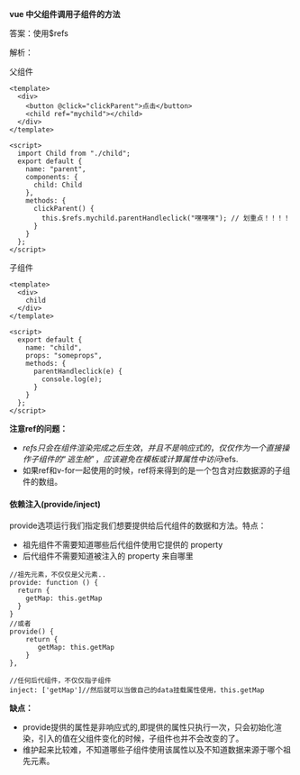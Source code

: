 **vue 中父组件调用子组件的方法**

答案：使用$refs

解析：

父组件

```
<template>
  <div>
    <button @click="clickParent">点击</button>
    <child ref="mychild"></child>
  </div>
</template>

<script>
  import Child from "./child";
  export default {
    name: "parent",
    components: {
      child: Child
    },
    methods: {
      clickParent() {
        this.$refs.mychild.parentHandleclick("嘿嘿嘿"); // 划重点！！！！
      }
    }
  };
</script>
```

子组件

```
<template>
  <div>
    child
  </div>
</template>

<script>
  export default {
    name: "child",
    props: "someprops",
    methods: {
      parentHandleclick(e) {
        console.log(e);
      }
    }
  };
</script>
```

**注意ref的问题：**

+ $refs只会在组件渲染完成之后生效，并且不是响应式的，仅仅作为一个直接操作子组件的“逃生舱”，应该避免在模板或计算属性中访问$refs.
+ 如果ref和v-for一起使用的时候，ref将来得到的是一个包含对应数据源的子组件的数组。







#### 依赖注入(provide/inject)

provide选项运行我们指定我们想要提供给后代组件的数据和方法。特点：

- 祖先组件不需要知道哪些后代组件使用它提供的 property
- 后代组件不需要知道被注入的 property 来自哪里

```
//祖先元素，不仅仅是父元素..
provide: function () {
  return {
    getMap: this.getMap
  }
}
//或者
provide() {
    return {
       getMap: this.getMap
    }
},

//任何后代组件，不仅仅指子组件
inject: ['getMap']//然后就可以当做自己的data挂载属性使用，this.getMap
```

**缺点：**

+ provide提供的属性是非响应式的,即提供的属性只执行一次，只会初始化渲染，引入的值在父组件变化的时候，子组件也并不会改变的了。
+ 维护起来比较难，不知道哪些子组件使用该属性以及不知道数据来源于哪个祖先元素。

